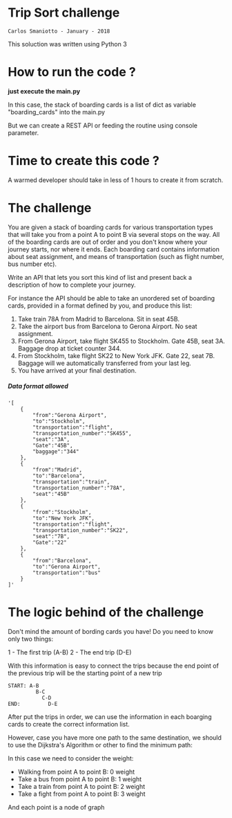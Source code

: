 # Trip Sort challenge

```
Carlos Smaniotto - January - 2018 
```

This soluction was written using Python 3

# How to run the code ?


**just execute the main.py**
 
In this case, the stack of boarding cards is a list of dict as variable "boarding_cards" into the main.py

But we can create a REST API or feeding the routine using console parameter.

# Time to create this code ? 
A warmed developer should take in less of 1 hours to create it from scratch.

# The  challenge

You are given a stack of boarding cards for various transportation types that will take you from a point A to point B via several stops on the way. All of the boarding cards are out of order and you don't know where your journey starts, nor where it ends. Each boarding card contains information about seat assignment, and means of transportation (such as flight number, bus number etc).

Write an API that lets you sort this kind of list and present back a description of how to complete your journey.

For instance the API should be able to take an unordered set of boarding cards, provided in a format defined by you, and produce this list:

1. Take train 78A from Madrid to Barcelona. Sit in seat 45B.
2. Take the airport bus from Barcelona to Gerona Airport. No seat assignment.
3. From Gerona Airport, take flight SK455 to Stockholm. Gate 45B, seat 3A. Baggage drop at ticket counter 344.
4. From Stockholm, take flight SK22 to New York JFK. Gate 22, seat 7B. Baggage will we automatically transferred from your last leg.
5. You have arrived at your final destination.



#####  Data format allowed
```
'[
    {
        "from":"Gerona Airport",
        "to":"Stockholm",
        "transportation":"flight",
        "transportation_number":"SK455",
        "seat":"3A",
        "Gate":"45B",
        "baggage":"344"
    },
    {
        "from":"Madrid",
        "to":"Barcelona",
        "transportation":"train",
        "transportation_number":"78A",
        "seat":"45B"
    },
    {
        "from":"Stockholm",
        "to":"New York JFK",
        "transportation":"flight",
        "transportation_number":"SK22",
        "seat":"7B",
        "Gate":"22"
    },
    {
        "from":"Barcelona",
        "to":"Gerona Airport",
        "transportation":"bus"
    }
]'
```

# The logic behind of the challenge

Don't mind the amount of bording cards you have! Do you need to know only two things:

1 - The first trip (A-B)
2 - The end trip (D-E)

With this information is easy to connect the trips because the end point of the previous trip will be the starting point of a new trip
 ```
 START: A-B
          B-C
            C-D
 END:         D-E
 ```
 
After put the trips in order, we can use the information in each boarging cards to create the correct information list.

However, case you have more one path to the same destination, we should to use the Dijkstra's Algorithm or other to find the minimum path:


In this case we need to consider the weight:
- Walking from point A to point B: 0 weight
- Take a bus from point A to point B: 1 weight
- Take a train from point A to point B: 2 weight
- Take a fight from point A to point B: 3 weight

And each point is a node of graph
